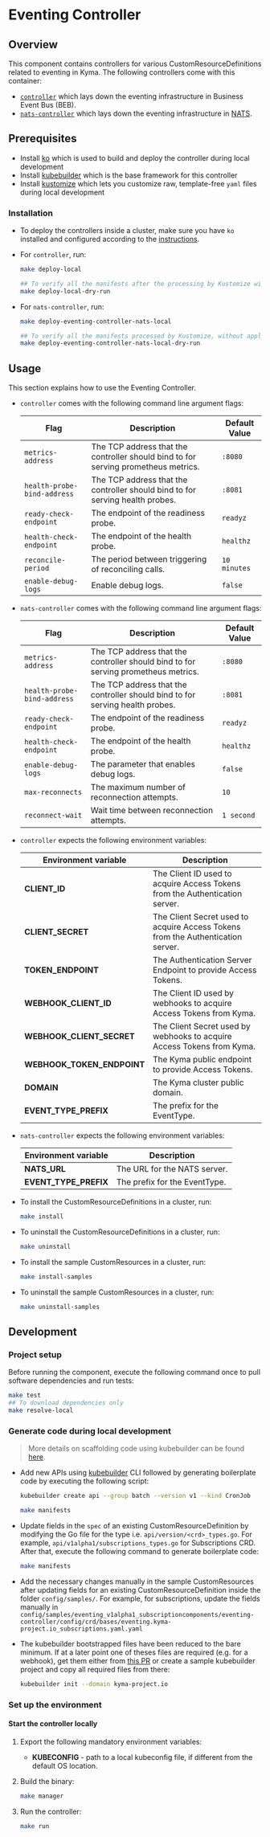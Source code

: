 # Eventing Controller

## Overview

This component contains controllers for various CustomResourceDefinitions related to eventing in Kyma. The following controllers come with this container:
- [`controller`](https://github.com/kyma-project/kyma/blob/master/components/eventing-controller/cmd/eventing-controller/main.go) which lays down the eventing infrastructure in Business Event Bus (BEB).
- [`nats-controller`](https://github.com/kyma-project/kyma/blob/master/components/eventing-controller/cmd/eventing-controller-nats/main.go) which lays down the eventing infrastructure in [NATS](https://docs.nats.io/nats-concepts/intro).

## Prerequisites
- Install [ko](https://github.com/google/ko) which is used to build and deploy the controller during local development
- Install [kubebuilder](https://github.com/kubernetes-sigs/kubebuilder) which is the base framework for this controller
- Install [kustomize](https://github.com/kubernetes-sigs/kustomize) which lets you customize raw, template-free `yaml` files during local development

### Installation

- To deploy the controllers inside a cluster, make sure you have `ko` installed and configured according to the [instructions](https://github.com/google/ko#setup).

- For `controller`, run:

    ```sh
    make deploy-local

    ## To verify all the manifests after the processing by Kustomize without applying to the cluster, use make target deploy-local-dry-run    
    make deploy-local-dry-run
    ```

- For `nats-controller`, run:

    ```sh
    make deploy-eventing-controller-nats-local

    ## To verify all the manifests processed by Kustomize, without applying them to the cluster, use the make target called "deploy-eventing-controller-nats-local-dry-run".    
    make deploy-eventing-controller-nats-local-dry-run
    ```

## Usage 

This section explains how to use the Eventing Controller.

- `controller` comes with the following command line argument flags:

    | Flag                         | Description                                                                          | Default Value  |
    | ---------------------------- | ------------------------------------------------------------------------------------ | -------------- |
    | `metrics-address`            | The TCP address that the controller should bind to for serving prometheus metrics.   | `:8080`        |
    | `health-probe-bind-address`  | The TCP address that the controller should bind to for serving health probes.        | `:8081`        |
    | `ready-check-endpoint`       | The endpoint of the readiness probe.                                                 | `readyz`       |
    | `health-check-endpoint`      | The endpoint of the health probe.                                                    | `healthz`      |
    | `reconcile-period`           | The period between triggering of reconciling calls.                                  | `10 minutes`   |
    | `enable-debug-logs`          | Enable debug logs.                                                                   | `false`        |

- `nats-controller` comes with the following command line argument flags:

    | Flag                         | Description                                                                          | Default Value |
    | ---------------------------- | ------------------------------------------------------------------------------------ | ------------- |
    | `metrics-address`            | The TCP address that the controller should bind to for serving prometheus metrics.   | `:8080`       |
    | `health-probe-bind-address`  | The TCP address that the controller should bind to for serving health probes.        | `:8081`       |
    | `ready-check-endpoint`       | The endpoint of the readiness probe.                                                 | `readyz`      |
    | `health-check-endpoint`      | The endpoint of the health probe.                                                    | `healthz`     |
    | `enable-debug-logs`          | The parameter that enables debug logs.                                               | `false`       |
    | `max-reconnects`             | The maximum number of reconnection attempts.                                         | `10 `         |
    | `reconnect-wait`             | Wait time between reconnection attempts.                                             | `1 second`    |

- `controller` expects the following environment variables:

    | Environment variable       | Description                                                                     |
    | -------------------------- | ------------------------------------------------------------------------------- |
    | **CLIENT_ID**              | The Client ID used to acquire Access Tokens from the Authentication server.     |
    | **CLIENT_SECRET**          | The Client Secret used to acquire Access Tokens from the Authentication server. |
    | **TOKEN_ENDPOINT**         | The Authentication Server Endpoint to provide Access Tokens.                    |
    | **WEBHOOK_CLIENT_ID**      | The Client ID used by webhooks to acquire Access Tokens from Kyma.              |
    | **WEBHOOK_CLIENT_SECRET**  | The Client Secret used by webhooks to acquire Access Tokens from Kyma.          |
    | **WEBHOOK_TOKEN_ENDPOINT** | The Kyma public endpoint to provide Access Tokens.                              |
    | **DOMAIN**                 | The Kyma cluster public domain.                                                 |
    | **EVENT_TYPE_PREFIX**      | The prefix for the EventType.                                                   |

- `nats-controller` expects the following environment variables:

    | Environment variable   | Description                      |
    | ---------------------- | -------------------------------- |
    | **NATS_URL**           | The URL for the NATS server.     |
    | **EVENT_TYPE_PREFIX**  | The prefix for the EventType.    |

- To install the CustomResourceDefinitions in a cluster, run:

    ```sh
    make install
    ```

- To uninstall the CustomResourceDefinitions in a cluster, run:

    ```sh
    make uninstall
    ```

- To install the sample CustomResources in a cluster, run:

    ```sh
    make install-samples
    ```

- To uninstall the sample CustomResources in a cluster, run:

    ```sh
    make uninstall-samples
    ```

## Development

### Project setup

Before running the component, execute the following command once to pull software dependencies and run tests:

```sh
make test
## To download dependencies only
make resolve-local 
```

### Generate code during local development

> More details on scaffolding code using kubebuilder can be found [here](https://github.com/kubernetes-sigs/kubebuilder/blob/master/designs/simplified-scaffolding.md). 

- Add new APIs using [kubebuilder](https://github.com/kubernetes-sigs/kubebuilder) CLI followed by generating boilerplate code by executing the following script:

    ```sh
    kubebuilder create api --group batch --version v1 --kind CronJob

    make manifests
    ```

- Update fields in the `spec` of an existing CustomResourceDefinition by modifying the Go file for the type i.e. `api/version/<crd>_types.go`. For example, `api/v1alpha1/subscriptions_types.go` for Subscriptions CRD. After that, execute the following command to generate boilerplate code:

    ```sh
    make manifests
    ```

- Add the necessary changes manually in the sample CustomResources after updating fields for an existing CustomResourceDefinition inside the folder `config/samples/`. For example, for subscriptions, update the fields manually in `config/samples/eventing_v1alpha1_subscriptioncomponents/eventing-controller/config/crd/bases/eventing.kyma-project.io_subscriptions.yaml.yaml`

- The kubebuilder bootstrapped files have been reduced to the bare minimum. If at a later point one of theses files are required (e.g. for a webhook), get them either from [this PR](https://github.com/kyma-project/kyma/pull/9510/commits/6ce5b914c5ef175dea45c27ccca826becb1b5818) or create a sample kubebuilder project and copy all required files from there:

    ```sh
    kubebuilder init --domain kyma-project.io
    ```


### Set up the environment

#### Start the controller locally

1. Export the following mandatory environment variables:

    * **KUBECONFIG** - path to a local kubeconfig file, if different from the default OS location.

2. Build the binary:

    ```sh
    make manager
    ```

3. Run the controller:

    ```sh
    make run
    ```
